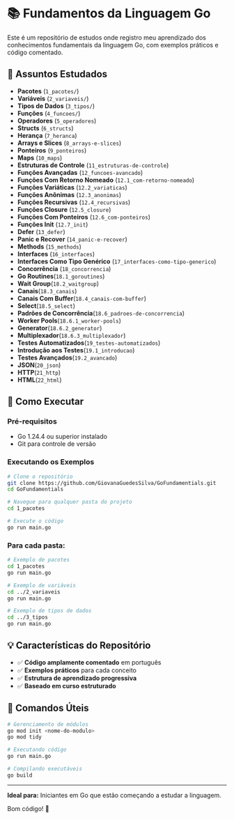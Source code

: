 # 📚 Fundamentos da Linguagem Go

Este é um repositório de estudos onde registro meu aprendizado dos conhecimentos fundamentais da linguagem Go, com exemplos práticos e código comentado.

## 📖 Assuntos Estudados

- **Pacotes** (`1_pacotes/`)
- **Variáveis** (`2_variaveis/`)
- **Tipos de Dados** (`3_tipos/`)
- **Funções** (`4_funcoes/`)
- **Operadores** (`5_operadores`)
- **Structs** (`6_structs`)
- **Herança** (`7_heranca`)
- **Arrays e Slices** (`8_arrays-e-slices`)
- **Ponteiros** (`9_ponteiros`)
- **Maps** (`10_maps`)
- **Estruturas de Controle** (`11_estruturas-de-controle`)
- **Funções Avançadas** (`12_funcoes-avancado`)
- **Funções Com Retorno Nomeado** (`12.1_com-retorno-nomeado`)
- **Funções Variáticas** (`12.2_variaticas`)
- **Funções Anônimas** (`12.3_anonimas`)
- **Funções Recursivas** (`12.4_recursivas`)
- **Funções Closure** (`12.5_closure`)
- **Funções Com Ponteiros** (`12.6_com-ponteiros`)
- **Funções Init** (`12.7_init`)
- **Defer** (`13_defer`)
- **Panic e Recover** (`14_panic-e-recover`) 
- **Methods** (`15_methods`)
- **Interfaces** (`16_interfaces`)
- **Interfaces Como Tipo Genérico** (`17_interfaces-como-tipo-generico`) 
- **Concorrência** (`18_concorrencia`)
- **Go Routines**(`18.1_goroutines`)
- **Wait Group**(`18.2_waitgroup`)
- **Canais**(`18.3_canais`)
- **Canais Com Buffer**(`18.4_canais-com-buffer`)
- **Select**(`18.5_select`)
- **Padrões de Concorrência**(`18.6_padroes-de-concorrencia`)
- **Worker Pools**(`18.6.1_worker-pools`)
- **Generator**(`18.6.2_generator`)
- **Multiplexador**(`18.6.3_multiplexador`)
- **Testes Automatizados**(`19_testes-automatizados`)
- **Introdução aos Testes**(`19.1_introducao`)
- **Testes Avançados**(`19.2_avancado`)
- **JSON**(`20_json`)
- **HTTP**(`21_http`)
- **HTML**(`22_html`)

## 🚀 Como Executar

### Pré-requisitos
- Go 1.24.4 ou superior instalado
- Git para controle de versão

### Executando os Exemplos

```bash
# Clone o repositório
git clone https://github.com/GiovanaGuedesSilva/GoFundamentials.git
cd GoFundamentials

# Navegue para qualquer pasta do projeto
cd 1_pacotes

# Execute o código
go run main.go
```

### Para cada pasta:
```bash
# Exemplo de pacotes
cd 1_pacotes
go run main.go

# Exemplo de variáveis
cd ../2_variaveis
go run main.go

# Exemplo de tipos de dados
cd ../3_tipos
go run main.go
```

## 💡 Características do Repositório
- ✅ **Código amplamente comentado** em português
- ✅ **Exemplos práticos** para cada conceito
- ✅ **Estrutura de aprendizado progressiva**
- ✅ **Baseado em curso estruturado**

## 🔗 Comandos Úteis
```bash
# Gerenciamento de módulos
go mod init <nome-do-modulo>
go mod tidy

# Executando código
go run main.go

# Compilando executáveis
go build
```

---

**Ideal para:** Iniciantes em Go que estão começando a estudar a linguagem.

Bom código! 🚀
